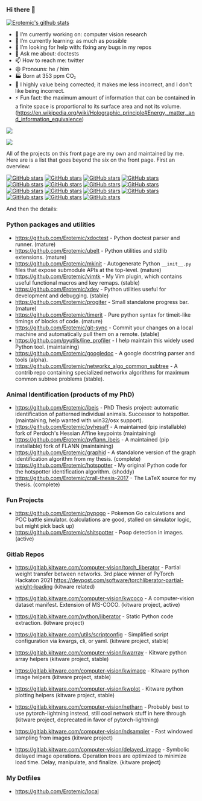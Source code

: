 ### Hi there 👋

[![Erotemic's github stats](https://github-readme-stats.vercel.app/api?username=Erotemic)](https://github.com/Erotemic/github-readme-stats)



- 🔭 I’m currently working on: computer vision research
- 🌱 I’m currently learning: as much as possible
- 🤔 I’m looking for help with: fixing any bugs in my repos
- 💬 Ask me about: doctests
- 📫 How to reach me: twitter
- 😄 Pronouns: he / him
- 🏭 Born at 353 ppm CO₂
- 🧠 I highly value being corrected; it makes me less incorrect, and I don't like being incorrect.
- ⚡ Fun fact: the maximum amount of information that can be contained in a finite space is proportional to its surface area and not its volume. (https://en.wikipedia.org/wiki/Holographic_principle#Energy,_matter,_and_information_equivalence)
 
 
[![](https://img.shields.io/github/followers/Erotemic.svg?style=social&label=Follow:Erotemic)](https://github.com/Erotemic)

[![](https://img.shields.io/twitter/follow/Erotemic.svg?style=social)](https://twitter.com/Erotemic)

 All of the projects on this front page are my own and maintained by me. Here are is a list that goes beyond the six on the front page. First an overview:
 
 
[![GitHub stars](https://img.shields.io/github/stars/Erotemic/xdoctest?style=social&label=stars:xdoctest)](https://github.com/Erotemic/xdoctest)
[![GitHub stars](https://img.shields.io/github/stars/Erotemic/ubelt?style=social&label=stars:ubelt)](https://github.com/Erotemic/ubelt)
[![GitHub stars](https://img.shields.io/github/stars/Erotemic/mkinit?style=social&label=stars:mkinit)](https://github.com/Erotemic/mkinit)
[![GitHub stars](https://img.shields.io/github/stars/Erotemic/vimtk?style=social&label=stars:vimtk)](https://github.com/Erotemic/vimtk)
[![GitHub stars](https://img.shields.io/github/stars/Erotemic/xdev?style=social&label=stars:xdev)](https://github.com/Erotemic/xdev)
[![GitHub stars](https://img.shields.io/github/stars/Erotemic/progiter?style=social&label=stars:progiter)](https://github.com/Erotemic/progiter)
[![GitHub stars](https://img.shields.io/github/stars/Erotemic/timerit?style=social&label=stars:timerit)](https://github.com/Erotemic/timerit)
[![GitHub stars](https://img.shields.io/github/stars/Erotemic/git-sync?style=social&label=stars:git-sync)](https://github.com/Erotemic/git-sync)
[![GitHub stars](https://img.shields.io/github/stars/pyutils/line_profiler?style=social&label=stars:line_profiler)](https://github.com/pyutils/line_profiler)
[![GitHub stars](https://img.shields.io/github/stars/Erotemic/ibeis?style=social&label=stars:ibeis)](https://github.com/Erotemic/ibeis)
[![GitHub stars](https://img.shields.io/github/stars/Erotemic/graphid?style=social&label=stars:graphid)](https://github.com/Erotemic/graphid)
[![GitHub stars](https://img.shields.io/github/stars/Erotemic/hotspotter?style=social&label=stars:hotspotter)](https://github.com/Erotemic/hotspotter)
[![GitHub stars](https://img.shields.io/github/stars/Erotemic/crall-thesis-2017?style=social&label=stars:crall-thesis-2017)](https://github.com/Erotemic/crall-thesis-2017)
[![GitHub stars](https://img.shields.io/github/stars/Erotemic/pypogo?style=social&label=stars:pypogo)](https://github.com/Erotemic/pypogo)
[![GitHub stars](https://img.shields.io/github/stars/Erotemic/shitspotter?style=social&label=stars:shitspotter)](https://github.com/Erotemic/shitspotter)

 
 And then the details:
 
### Python packages and utilities

 - https://github.com/Erotemic/xdoctest - Python doctest parser and runner. (mature)
 - https://github.com/Erotemic/ubelt - Python utilities and stdlib extensions. (mature)
 - https://github.com/Erotemic/mkinit - Autogenerate Python `__init__.py` files that expose submodule APIs at the top-level. (mature)
 - https://github.com/Erotemic/vimtk - My Vim plugin, which contains useful functional macros and key remaps. (stable)
 - https://github.com/Erotemic/xdev - Python utilities useful for development and debugging. (stable)
 - https://github.com/Erotemic/progiter - Small standalone progress bar. (mature)
 - https://github.com/Erotemic/timerit - Pure python syntax for timeit-like timings of blocks of code. (mature)
 - https://github.com/Erotemic/git-sync - Commit your changes on a local machine and automatically pull them on a remote. (stable)
 - https://github.com/pyutils/line_profiler - I help maintain this widely used Python tool. (maintaining)
 - https://github.com/Erotemic/googledoc - A google docstring parser and tools (alpha).
 - https://github.com/Erotemic/networkx_algo_common_subtree - A contrib repo containing specialized networkx algorithms for maximum common subtree problems (stable).

### Animal Identification (products of my PhD)

 - https://github.com/Erotemic/ibeis - PhD Thesis project: automatic identification of patterned individual animals. Successor to hotspotter. (maintaining, help wanted with win32/osx support).
 - https://github.com/Erotemic/pyhesaff - A maintained (pip installable) fork of Perdoch's Hessian Affine keypoints (maintaining)
 - https://github.com/Erotemic/pyflann_ibeis - A maintained (pip installable) fork of FLANN (maintaining)
 - https://github.com/Erotemic/graphid - A standalone version of the graph identification algorithm from my thesis. (complete)
 - https://github.com/Erotemic/hotspotter - My original Python code for the hotspotter identification algorithm. (shoddy)
 - https://github.com/Erotemic/crall-thesis-2017 - The LaTeX source for my thesis. (complete)

### Fun Projects

 - https://github.com/Erotemic/pypogo - Pokemon Go calculations and POC battle simulator. (calculations are good, stalled on simulator logic, but might pick back up)
 - https://github.com/Erotemic/shitspotter - Poop detection in images. (active)


### Gitlab Repos

- https://gitlab.kitware.com/computer-vision/torch_liberator - Partial weight transfer between networks. 3rd place winner of PyTorch Hackaton 2021 https://devpost.com/software/torchliberator-partial-weight-loading (kitware related)

- https://gitlab.kitware.com/computer-vision/kwcoco - A computer-vision dataset manifest. Extension of MS-COCO. (kitware project, active)


- https://gitlab.kitware.com/python/liberator - Static Python code extraction. (kitware project)
- https://gitlab.kitware.com/utils/scriptconfig - Simplified script configuration via kwargs, cli, or yaml. (kitware project, stable)


- https://gitlab.kitware.com/computer-vision/kwarray - Kitware python array helpers (kitware project, stable)
- https://gitlab.kitware.com/computer-vision/kwimage - Kitware python image helpers (kitware project, stable)
- https://gitlab.kitware.com/computer-vision/kwplot - Kitware python plotting helpers (kitware project, stable)

- https://gitlab.kitware.com/computer-vision/netharn - Probably best to use pytorch-lightning instead, still cool network stuff in here through (kitware project, deprecated in favor of pytorch-lightning)
- https://gitlab.kitware.com/computer-vision/ndsampler - Fast windowed sampling from images (kitware project)
- https://gitlab.kitware.com/computer-vision/delayed_image - Symbolic delayed image operations. Operation trees are optimized to minimize load time. Delay, manipulate, and finalize. (kitware project)

### My Dotfiles
- https://github.com/Erotemic/local

